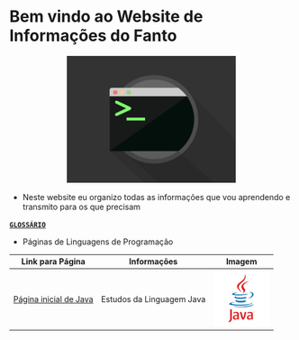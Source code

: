 # Bem vindo ao Website de Informações do Fanto

<center>
  <img src="img/terminal.gif" width="300">
</center>

* Neste website eu organizo todas as informações que vou aprendendo e transmito para os que precisam

[**`GLOSSÁRIO`**]()

* Páginas de Linguagens de Programação

Link para Página|Informações|Imagem
|---|---|---|
[Página inicial de Java](https://f4nt0.github.io/PR0GR4M1NG/pages/prog_java/README.md)|Estudos da Linguagem Java|<img src="img/java-icon.jpg" width="100">